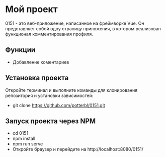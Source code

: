# Мой проект

0151 - это веб-приложение, написанное на фреймворке Vue. 
Он представляет собой одну страницу приложения, в котором реализован функционал комментирования профиля.

## Функции

- Добавление коментариев

## Установка проекта
Откройте терминал и выполните команды для клонирования репозитория и установки зависимостей:

- git clone https://github.com/potterbl/0151.git

## Запуск проекта через NPM

- cd 0151
- npm install
- npm run serve
- Откройте браузер и перейдите на http://localhost:8080/0151/
